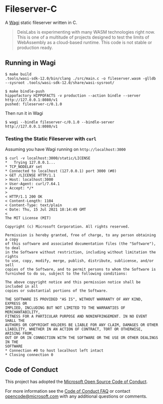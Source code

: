 # Fileserver-C

A [Wagi](https://github.com/deislabs/wagi) static fileserver written in C.

> DeisLabs is experimenting with many WASM technologies right now.
> This is one of a multitude of projects designed to test the limits
> of WebAssembly as a cloud-based runtime. This code is not stable or
> production ready.

## Running in Wagi

```console
$ make build
.tools/wasi-sdk-12.0/bin/clang ./src/main.c -o fileserver.wasm -glldb --sysroot .tools/wasi-sdk-12.0/share/wasi-sysroot/

$ make bindle-push
hippofactory HIPPOFACTS -v production --action bindle --server http://127.0.0.1:8080/v1
pushed: fileserver-c/0.1.0
```

Then run it in Wagi

```console
$ wagi --bindle fileserver-c/0.1.0 --bindle-server http://127.0.0.1:8080/v1
```

### Testing the Static Fileserver with `curl`

Assuming you have Wagi running on `http://localhost:3000`

```console
$ curl -v localhost:3000/static/LICENSE
*   Trying 127.0.0.1...
* TCP_NODELAY set
* Connected to localhost (127.0.0.1) port 3000 (#0)
> GET /LICENSE HTTP/1.1
> Host: localhost:3000
> User-Agent: curl/7.64.1
> Accept: */*
>
< HTTP/1.1 200 OK
< Content-Length: 1104
< Content-Type: text/plain
< Date: Thu, 15 Jul 2021 18:14:49 GMT
<
The MIT License (MIT)

Copyright (c) Microsoft Corporation. All rights reserved.

Permission is hereby granted, free of charge, to any person obtaining a copy
of this software and associated documentation files (the "Software"), to deal
in the Software without restriction, including without limitation the rights
to use, copy, modify, merge, publish, distribute, sublicense, and/or sell
copies of the Software, and to permit persons to whom the Software is
furnished to do so, subject to the following conditions:

The above copyright notice and this permission notice shall be included in all
copies or substantial portions of the Software.

THE SOFTWARE IS PROVIDED "AS IS", WITHOUT WARRANTY OF ANY KIND, EXPRESS OR
IMPLIED, INCLUDING BUT NOT LIMITED TO THE WARRANTIES OF MERCHANTABILITY,
FITNESS FOR A PARTICULAR PURPOSE AND NONINFRINGEMENT. IN NO EVENT SHALL THE
AUTHORS OR COPYRIGHT HOLDERS BE LIABLE FOR ANY CLAIM, DAMAGES OR OTHER
LIABILITY, WHETHER IN AN ACTION OF CONTRACT, TORT OR OTHERWISE, ARISING FROM,
OUT OF OR IN CONNECTION WITH THE SOFTWARE OR THE USE OR OTHER DEALINGS IN THE
SOFTWARE
* Connection #0 to host localhost left intact
* Closing connection 0
```

## Code of Conduct

This project has adopted the [Microsoft Open Source Code of
Conduct](https://opensource.microsoft.com/codeofconduct/).

For more information see the [Code of Conduct
FAQ](https://opensource.microsoft.com/codeofconduct/faq/) or contact
[opencode@microsoft.com](mailto:opencode@microsoft.com) with any additional
questions or comments.
